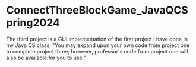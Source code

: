 # ConnectThreeBlockGame_JavaQCSpring2024
The third project is a GUI implementation of the first project I have done in my Java CS class. "You may expand upon your own code from project one to complete project three; however, professor's code from project one will also be available for you to use."
